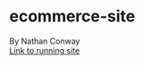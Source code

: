 # ecommerce-site
By Nathan Conway  
[Link to running site](https://ecommerce-mern-app-a314.onrender.com)
